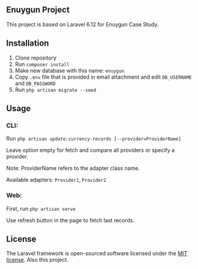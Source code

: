 ## Enuygun Project

This project is based on Laravel 6.12 for Enuygun Case Study. 

## Installation

1. Clone repository
2. Run `composer install`
3. Make new database with this name: `enuygun`
4. Copy `.env` file that is provided in email attachment and edit `DB_USERNAME` and `DB_PASSWORD`
5. Run `php artisan migrate --seed`

## Usage

### CLI:
Run `php artisan update:currency-records [--provider=ProviderName]`

Leave option empty for fetch and compare all providers or specify a provider.

Note: ProviderName refers to the adapter class name.

Available adapters: `Provider1`, `Provider2`


### Web:
First, run `php artisan serve`

Use refresh button in the page to fetch last records.

## License

The Laravel framework is open-sourced software licensed under the [MIT license](https://opensource.org/licenses/MIT).
Also this project.
